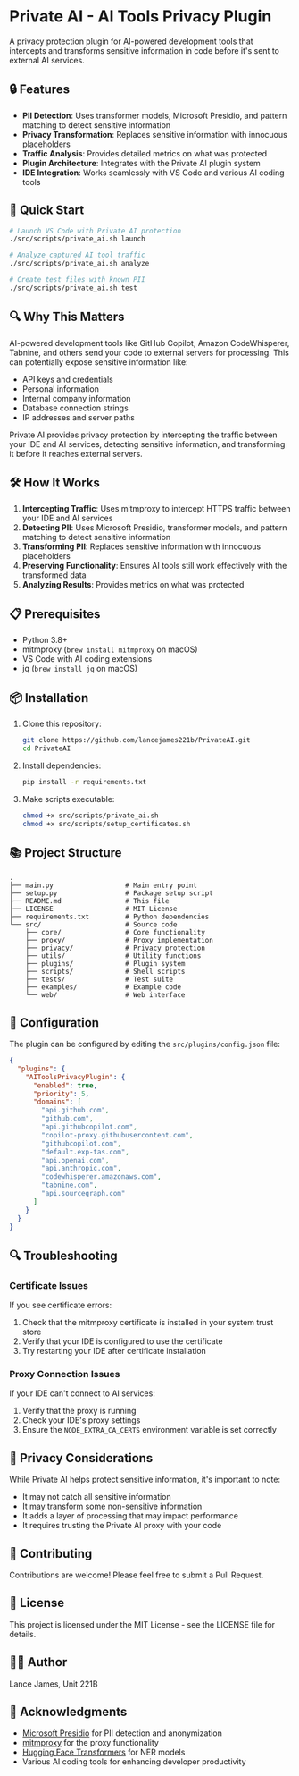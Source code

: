 # Private AI - AI Tools Privacy Plugin

A privacy protection plugin for AI-powered development tools that intercepts and transforms sensitive information in code before it's sent to external AI services.

## 🔒 Features

- **PII Detection**: Uses transformer models, Microsoft Presidio, and pattern matching to detect sensitive information
- **Privacy Transformation**: Replaces sensitive information with innocuous placeholders
- **Traffic Analysis**: Provides detailed metrics on what was protected
- **Plugin Architecture**: Integrates with the Private AI plugin system
- **IDE Integration**: Works seamlessly with VS Code and various AI coding tools

## 🚀 Quick Start

```bash
# Launch VS Code with Private AI protection
./src/scripts/private_ai.sh launch

# Analyze captured AI tool traffic
./src/scripts/private_ai.sh analyze

# Create test files with known PII
./src/scripts/private_ai.sh test
```

## 🔍 Why This Matters

AI-powered development tools like GitHub Copilot, Amazon CodeWhisperer, Tabnine, and others send your code to external servers for processing. This can potentially expose sensitive information like:

- API keys and credentials
- Personal information
- Internal company information
- Database connection strings
- IP addresses and server paths

Private AI provides privacy protection by intercepting the traffic between your IDE and AI services, detecting sensitive information, and transforming it before it reaches external servers.

## 🛠️ How It Works

1. **Intercepting Traffic**: Uses mitmproxy to intercept HTTPS traffic between your IDE and AI services
2. **Detecting PII**: Uses Microsoft Presidio, transformer models, and pattern matching to detect sensitive information
3. **Transforming PII**: Replaces sensitive information with innocuous placeholders
4. **Preserving Functionality**: Ensures AI tools still work effectively with the transformed data
5. **Analyzing Results**: Provides metrics on what was protected

## 📋 Prerequisites

- Python 3.8+
- mitmproxy (`brew install mitmproxy` on macOS)
- VS Code with AI coding extensions
- jq (`brew install jq` on macOS)

## 📦 Installation

1. Clone this repository:
   ```bash
   git clone https://github.com/lancejames221b/PrivateAI.git
   cd PrivateAI
   ```

2. Install dependencies:
   ```bash
   pip install -r requirements.txt
   ```

3. Make scripts executable:
   ```bash
   chmod +x src/scripts/private_ai.sh
   chmod +x src/scripts/setup_certificates.sh
   ```

## 📚 Project Structure

```
.
├── main.py                  # Main entry point
├── setup.py                 # Package setup script
├── README.md                # This file
├── LICENSE                  # MIT License
├── requirements.txt         # Python dependencies
└── src/                     # Source code
    ├── core/                # Core functionality
    ├── proxy/               # Proxy implementation
    ├── privacy/             # Privacy protection
    ├── utils/               # Utility functions
    ├── plugins/             # Plugin system
    ├── scripts/             # Shell scripts
    ├── tests/               # Test suite
    ├── examples/            # Example code
    └── web/                 # Web interface
```

## 🔧 Configuration

The plugin can be configured by editing the `src/plugins/config.json` file:

```json
{
  "plugins": {
    "AIToolsPrivacyPlugin": {
      "enabled": true,
      "priority": 5,
      "domains": [
        "api.github.com",
        "github.com",
        "api.githubcopilot.com",
        "copilot-proxy.githubusercontent.com",
        "githubcopilot.com",
        "default.exp-tas.com",
        "api.openai.com",
        "api.anthropic.com",
        "codewhisperer.amazonaws.com",
        "tabnine.com",
        "api.sourcegraph.com"
      ]
    }
  }
}
```

## 🔍 Troubleshooting

### Certificate Issues

If you see certificate errors:
1. Check that the mitmproxy certificate is installed in your system trust store
2. Verify that your IDE is configured to use the certificate
3. Try restarting your IDE after certificate installation

### Proxy Connection Issues

If your IDE can't connect to AI services:
1. Verify that the proxy is running
2. Check your IDE's proxy settings
3. Ensure the `NODE_EXTRA_CA_CERTS` environment variable is set correctly

## 📝 Privacy Considerations

While Private AI helps protect sensitive information, it's important to note:
- It may not catch all sensitive information
- It may transform some non-sensitive information
- It adds a layer of processing that may impact performance
- It requires trusting the Private AI proxy with your code

## 🤝 Contributing

Contributions are welcome! Please feel free to submit a Pull Request.

## 📄 License

This project is licensed under the MIT License - see the LICENSE file for details.

## 👨‍💻 Author

Lance James, Unit 221B

## 🙏 Acknowledgments

- [Microsoft Presidio](https://github.com/microsoft/presidio) for PII detection and anonymization
- [mitmproxy](https://mitmproxy.org/) for the proxy functionality
- [Hugging Face Transformers](https://huggingface.co/transformers/) for NER models
- Various AI coding tools for enhancing developer productivity